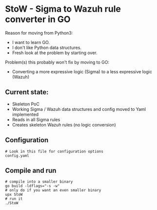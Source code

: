 # StoW - Sigma to Wazuh rule converter in GO

Reason for moving from Python3:  
- I want to learn GO.
- I don't like Python data structures.
- Fresh look at the problem by starting over.

Problem(s) this probably won't fix by moving to GO:
- Converting a more expressive logic (Sigma) to a less expressive logic (Wazuh)

## Current state:
- Skeleton PoC
- Working Sigma / Wazuh data structures and config moved to Yaml implemented
- Reads in all Sigma rules
- Creates skeleton Wazuh rules (no logic conversion)

## Configuration
```
# Look in this file for configuration options
config.yaml
```

## Compile and run
```
# compile into a smaller binary
go build -ldflags="-s -w"
# only do if you want an even smaller binary
upx StoW
# run it
./StoW
```